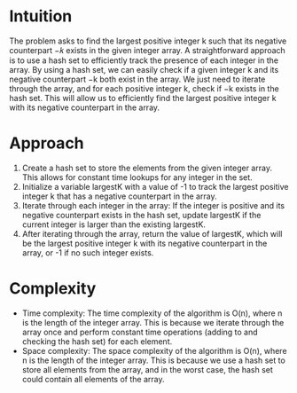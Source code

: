 # Intuition
The problem asks to find the largest positive integer k such that its negative counterpart −𝑘 exists in the given integer array. A straightforward approach is to use a hash set to efficiently track the presence of each integer in the array. By using a hash set, we can easily check if a given integer k and its negative counterpart −k both exist in the array. We just need to iterate through the array, and for each positive integer k, check if −k exists in the hash set. This will allow us to efficiently find the largest positive integer k with its negative counterpart in the array.

# Approach
1. Create a hash set to store the elements from the given integer array. This allows for constant time lookups for any integer in the set.
2. Initialize a variable largestK with a value of -1 to track the largest positive integer k that has a negative counterpart in the array.
3. Iterate through each integer in the array:
If the integer is positive and its negative counterpart exists in the hash set, update largestK if the current integer is larger than the existing largestK.
4. After iterating through the array, return the value of largestK, which will be the largest positive integer k with its negative counterpart in the array, or -1 if no such integer exists.

# Complexity
- Time complexity:
The time complexity of the algorithm is O(n), where n is the length of the integer array. This is because we iterate through the array once and perform constant time operations (adding to and checking the hash set) for each element.
- Space complexity:
The space complexity of the algorithm is O(n), where n is the length of the integer array. This is because we use a hash set to store all elements from the array, and in the worst case, the hash set could contain all elements of the array.

